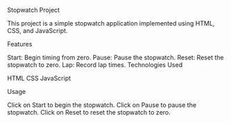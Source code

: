 Stopwatch Project

This project is a simple stopwatch application implemented using HTML, CSS, and JavaScript.

Features

Start: Begin timing from zero.
Pause: Pause the stopwatch.
Reset: Reset the stopwatch to zero.
Lap: Record lap times.
Technologies Used

HTML
CSS
JavaScript 

Usage

Click on Start to begin the stopwatch.
Click on Pause to pause the stopwatch.
Click on Reset to reset the stopwatch to zero.
